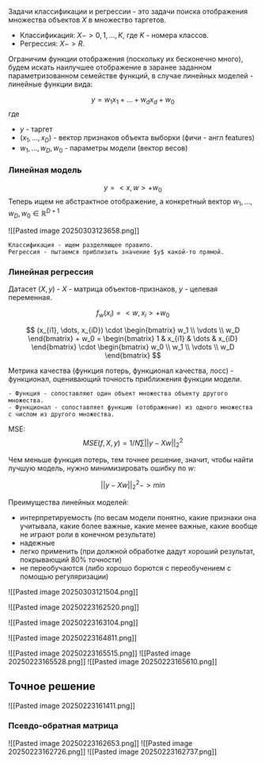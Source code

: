 
Задачи классификации и регрессии - это задачи поиска отображения множества объектов $X$ в множество таргетов.

- Классификация: $X -> {0, 1, ..., K}$, где $K$ - номера классов.
- Регрессия: $X -> R$.

Ограничим функции отображения (поскольку их бесконечно много), будем искать наилучшее отображение в заранее заданном параметризованном семействе функций, в случае линейных моделей - линейные функции вида:

$$y = w_1x_1 + ... + w_dx_d + w_0 $$
где
- $y$ - таргет
- $(x_1, ..., x_D)$ - вектор признаков объекта выборки (фичи - англ features)
- $w_1, ..., w_D, w_0$ - параметры модели (вектор весов)

### Линейная модель 

$$y = <x, w> + w_0$$
Теперь ищем не абстрактное отображение, а конкретный вектор  $w_1, ..., w_D, w_0 \in \mathbb {R}^{D+1}$ 


![[Pasted image 20250303123658.png]]
	
	Классификация - ищем разделяющее правило.
	Регрессия - пытаемся приблизить значение $y$ какой-то прямой.


### Линейная регрессия

Датасет $(X, y)$ - $X$ - матрица объектов-признаков, $y$ - целевая переменная.

$$f_w(x_i) = <w, x_i> + w_0$$

$$
(x_{i1}, \dots, x_{iD}) \cdot 
\begin{bmatrix} w_1 \\ \vdots \\ w_D \end{bmatrix} + w_0 =
\begin{bmatrix} 1 & x_{i1} & \dots & x_{iD} \end{bmatrix} \cdot
\begin{bmatrix} w_0 \\ w_1 \\ \vdots \\ w_D \end{bmatrix}
$$

Метрика качества (функция потерь, функционал качества, лосс) - функционал, оценивающий точность приближения функции модели. 

	- Функция - сопоставляют один объект множества объекту другого множества.
	- Функционал - сопоставляет функцию (отображение) из одного множества с числом из другого множества.

MSE:
$$
MSE(f, X, y) = 1/N \sum||y-Xw||_2^2
$$

Чем меньше функция потерь, тем точнее решение, значит, чтобы найти лучшую модель, нужно минимизировать ошибку по $w$:

$$||y-Xw||_2^2 -> min$$



Преимущества линейных моделей: 
- интерпретируемость (по весам модели понятно, какие признаки она учитывала, какие более важные, какие менее важные, какие вообще не играют роли в конечном результате) 
- надежные
- легко применить (при должной обработке дадут хороший результат, покрывающий 80% точности)
- не переобучаются (либо хорошо борются с переобучением с помощью регуляризации)

![[Pasted image 20250303121504.png]]



![[Pasted image 20250223162520.png]]

![[Pasted image 20250223163104.png]]


![[Pasted image 20250223164811.png]]

![[Pasted image 20250223165515.png]]
![[Pasted image 20250223165528.png]]
![[Pasted image 20250223165610.png]]



## Точное решение

![[Pasted image 20250223161411.png]]



### Псевдо-обратная матрица 

![[Pasted image 20250223162653.png]]
![[Pasted image 20250223162726.png]]
![[Pasted image 20250223162737.png]]
